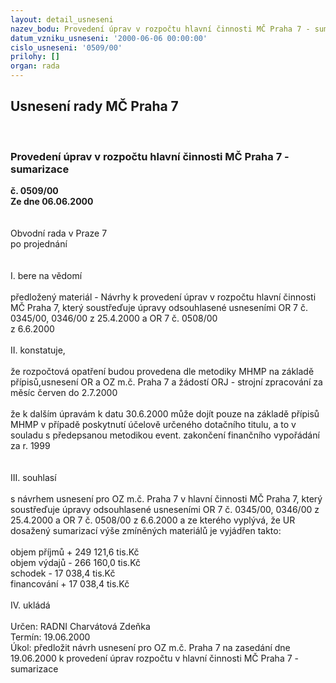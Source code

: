 ```yaml
---
layout: detail_usneseni
nazev_bodu: Provedení úprav v rozpočtu hlavní činnosti MČ Praha 7 - sumarizace
datum_vzniku_usneseni: '2000-06-06 00:00:00'
cislo_usneseni: '0509/00'
prilohy: []
organ: rada
---
```

<div id="ucUsn_pList" class="usn">
	<span><h2>Usnesení rady MČ Praha 7 </h2>
<br></span><div class="standBody">
<span><h3>Provedení úprav v rozpočtu hlavní činnosti MČ Praha 7 - sumarizace</h3></span><div class="center">
		<strong>č. 0509/00</strong><br>
	</div>
<div class="center">
		<strong>Ze dne 06.06.2000</strong><br><br>
	</div>     <br>Obvodní rada v Praze 7<br>po projednání<br><br><br>I.	bere na vědomí<br><br> předložený materiál - Návrhy k provedení úprav v rozpočtu hlavní činnosti MČ Praha 7, který soustřeďuje úpravy odsouhlasené usneseními OR 7 č. 0345/00, 0346/00 z 25.4.2000 a OR 7 č. 0508/00<br>z 6.6.2000<br><br>II.	konstatuje,<br><br>že rozpočtová opatření budou provedena dle metodiky MHMP na základě přípisů,usnesení OR a OZ m.č. Praha 7 a žádostí ORJ - strojní zpracování za měsíc červen do 2.7.2000<br><br>že k dalším úpravám k datu 30.6.2000 může dojít pouze na základě přípisů MHMP  v případě poskytnutí účelově určeného dotačního titulu, a to v souladu s předepsanou metodikou event. zakončení finančního vypořádání za r. 1999<br><br><br>III.	souhlasí <br><br>s návrhem usnesení pro OZ m.č. Praha 7 v hlavní činnosti MČ Praha 7, který soustřeďuje úpravy odsouhlasené usneseními OR 7 č. 0345/00, 0346/00 z 25.4.2000 a OR 7 č. 0508/00 z 6.6.2000 a ze kterého vyplývá, že UR  dosažený sumarizací výše zmíněných materiálů je vyjádřen takto:<br><br>				objem příjmů			+	249 121,6 tis.Kč<br>				objem výdajů			-	266 160,0 tis.Kč<br>				schodek			-	  17 038,4 tis.Kč<br>				financování			+           17 038,4 tis.Kč<br><br>IV.	ukládá <br><br> Určen:	     	RADNI Charvátová Zdeňka<br>Termín: 19.06.2000<br>Úkol:	předložit návrh usnesení pro OZ m.č. Praha 7 na zasedání dne 19.06.2000 k provedení úprav rozpočtu v hlavní činnosti MČ Praha 7 - sumarizace <br>
</div>
</div>